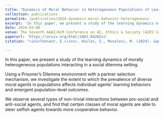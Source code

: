 ```yaml
---
title: "Dynamics of Moral Behavior in Heterogeneous Populations of Learning Agents"
collection: publications
permalink: /publication/2024-dynamics-moral-behavior-heterogeneous
excerpt: 'In this paper, we present a study of the learning dynamics of morally heterogeneous populations interacting in a social dilemma setting. We observe several types of non-trivial interactions between pro-social and anti-social agents, and find that certain classes of moral agents are able to steer selfish agents towards more cooperative behavior.'
date: 2024-03-08
venue: The Seventh AAAI/ACM Conference on AI, Ethics & Society (AIES'24).
paperurl: 'https://arxiv.org/html/2403.04202v2' 
citation: "<ins>Tennant, E.</ins>, Hailes, S., Musolesi, M. (2024). &quot;Dynamics of Moral Behavior in Heterogeneous Populations of Learning Agents.&quot; <i> The Seventh AAAI/ACM Conference on AI, Ethics & Society (AIES'24). </i>"

---
```


In this paper, we present a study of the learning dynamics of morally heterogeneous populations interacting in a social dilemma setting. 

Using a Prisoner’s Dilemma environment with a partner selection mechanism, we investigate the extent to which the prevalence of diverse moral agents in populations affects individual agents’ learning behaviors and emergent population-level outcomes. 

We observe several types of non-trivial interactions between pro-social and anti-social agents, and find that certain classes of moral agents are able to steer selfish agents towards more cooperative behavior.
